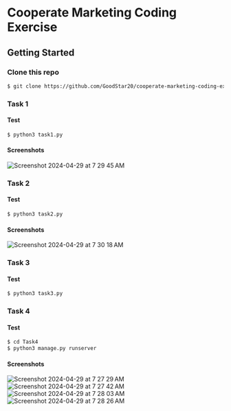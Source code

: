 # Cooperate Marketing Coding Exercise

## Getting Started

### Clone this repo

```bash
$ git clone https://github.com/GoodStar20/cooperate-marketing-coding-exercise.git
```

### Task 1

#### Test

```bash
$ python3 task1.py
```

#### Screenshots
![Screenshot 2024-04-29 at 7 29 45 AM](https://github.com/GoodStar20/cooperate-marketing-coding-exercise/assets/39380399/383933ad-50a4-4c89-8af7-31dd069e0143)

### Task 2

#### Test

```bash
$ python3 task2.py
```

#### Screenshots
![Screenshot 2024-04-29 at 7 30 18 AM](https://github.com/GoodStar20/cooperate-marketing-coding-exercise/assets/39380399/6fe68043-17f0-4a17-9777-8eb7baca096c)

### Task 3

#### Test

```bash
$ python3 task3.py
```

### Task 4

#### Test

```bash
$ cd Task4
$ python3 manage.py runserver
```

#### Screenshots
![Screenshot 2024-04-29 at 7 27 29 AM](https://github.com/GoodStar20/cooperate-marketing-coding-exercise/assets/39380399/65a483e8-b140-4a49-b89b-8709ff5336bc)
![Screenshot 2024-04-29 at 7 27 42 AM](https://github.com/GoodStar20/cooperate-marketing-coding-exercise/assets/39380399/5f711826-67b0-4f15-87b8-5300b4ada221)
![Screenshot 2024-04-29 at 7 28 03 AM](https://github.com/GoodStar20/cooperate-marketing-coding-exercise/assets/39380399/fe5f004c-8d66-4244-bdc4-187ce976047d)
![Screenshot 2024-04-29 at 7 28 26 AM](https://github.com/GoodStar20/cooperate-marketing-coding-exercise/assets/39380399/6de99375-c0bb-4389-9da7-7245b2ceba92)
